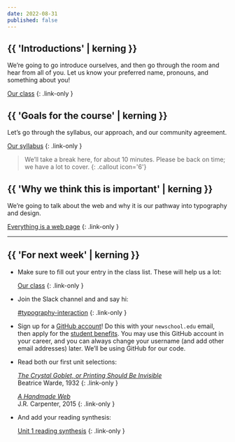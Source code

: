 ```yaml
---
date: 2022-08-31
published: false
---
```




## {{ 'Introductions' | kerning }}

We’re going to go introduce ourselves, and then go through the room and hear from all of you. Let us know your preferred name, pronouns, and something about you!

[Our class](https://docs.google.com/document/d/1ZSs6g-5BtXsunucVxWAEX7ZchaLzxI6fquEnfmmZvNQ/edit)
{: .link-only }



## {{ 'Goals for the course' | kerning }}

Let’s go through the syllabus, our approach, and our community agreement.

[Our syllabus](/syllabus)
{: .link-only }



> We’ll take a break here, for about 10 minutes. Please be back on time; we have a lot to cover.
{: .callout icon='6'}



## {{ 'Why we think this is important' | kerning }}

We’re going to talk about the web and why it is our pathway into typography and design.

[Everything is a web page](/topic/everything)
{: .link-only }




------------



## {{ 'For next week' | kerning }}

* Make sure to fill out your entry in the class list. These will help us a lot:

	[Our class](https://docs.google.com/document/d/1H3sKLCCZWFoUFSd7qMVYmEc7z4ocbUgtEjCwtCUtyPk/)
	{: .link-only }

* Join the Slack channel and and say hi:

	[#typography-interaction](https://mpscd.slack.com/archives/C03UR0J71U5)
	{: .link-only }

* Sign up for a [GitHub account](https://github.com/signup)! Do this with your `newschool.edu` email, then apply for the [student benefits](https://education.github.com/discount_requests/student_application).
You may use this GitHub account in your career, and you can always change your username (and add other email addresses) later. We’ll be using GitHub for our code.

* Read both our first unit selections:

	[*The Crystal Goblet, or Printing Should Be Invisible*](https://readings.design/PDF/The%20Crystal%20Goblet.pdf) \
	Beatrice Warde, 1932
	{: .link-only }

	[*A Handmade Web*](http://luckysoap.com/statements/handmadeweb.html) \
	J.R. Carpenter, 2015
	{: .link-only }

* And add your reading synthesis:

	[Unit 1 reading synthesis](https://docs.google.com/document/d/1Ou6_7WA69U1B1L4IMU6TCj2Rz4dQsFUJbfvBxlmgPbA/)
	{: .link-only }
